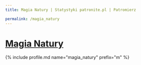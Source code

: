 ```yaml
---
title: Magia Natury | Statystyki patronite.pl | Patromierz

permalink: /magia_natury
---
```


# [Magia Natury](https://patronite.pl/magia_natury)

{% include profile.md name="magia_natury" prefix="m" %}
